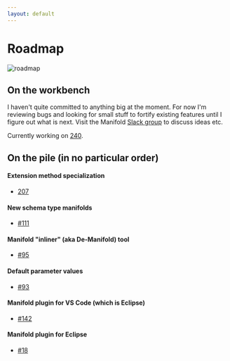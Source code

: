 ```yaml
---
layout: default
---
```


# Roadmap
 
![roadmap](http://manifold.systems/images/roadmap.jpg)
 
## On the workbench

 I haven't quite committed to anything big at the moment. For now I'm reviewing bugs and looking for small stuff
 to fortify existing features until I figure out what is next. Visit the Manifold [Slack group](https://join.slack.com/t/manifold-group/shared_invite/zt-e0bq8xtu-93ASQa~a8qe0KDhOoD6Bgg)
 to discuss ideas etc.
 
 Currently working on [240](https://github.com/manifold-systems/manifold/issues/240).
   
## On the pile (in no particular order)

#### Extension method specialization 
* [207](https://github.com/manifold-systems/manifold/issues/207)

#### New schema type manifolds 
* [#111](https://github.com/manifold-systems/manifold/issues/111)

#### Manifold "inliner" (aka De-Manifold) tool
* [#95](https://github.com/manifold-systems/manifold/issues/95)

#### Default parameter values
* [#93](https://github.com/manifold-systems/manifold/issues/93)

#### Manifold plugin for VS Code (which is Eclipse)
* [#142](https://github.com/manifold-systems/manifold/issues/142)

#### Manifold plugin for Eclipse
* [#18](https://github.com/manifold-systems/manifold/issues/18)

